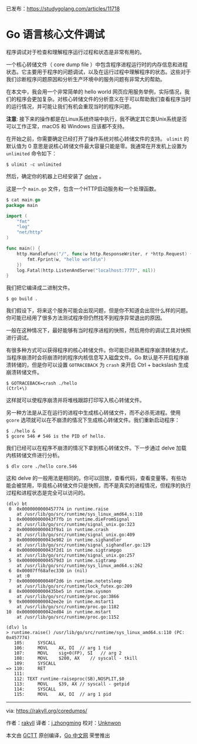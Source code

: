 已发布：https://studygolang.com/articles/11718

# Go 语言核心文件调试

程序调试对于检查和理解程序运行过程和状态是非常有用的。

一个核心转储文件（ core dump file ）中包含程序进程运行时的内存信息和进程状态。它主要用于程序的问题调试，以及在运行过程中理解程序的状态。这些对于我们诊断程序问题原因和分析生产环境中的服务问题有非常大的帮助。

在本文中，我会用一个非常简单的 hello world 网页应用服务举例，实际情况，我们的程序会更加复杂。对核心转储文件的分析意义在于可以帮助我们查看程序当时的运行情况，并可能让我们有机会重现当时的程序问题。

**注意**: 接下来的操作都是在Linux系统终端中执行，我不确定其它类Unix系统是否可以工作正常，macOS 和 Windows 应该都不支持。

在开始之前，你需要确定已经打开了操作系统对核心转储文件的支持。 `ulimit` 的默认值为 0 意思是说核心转储文件最大容量只能是零。我通常在开发机上设置为 `unlimited` 命令如下：

    $ ulimit -c unlimited

然后，确定你的机器上已经安装了 [delve](https://github.com/derekparker/delve) 。

这是一个 `main.go` 文件，包含一个HTTP启动服务和一个处理函数。

``` go
$ cat main.go
package main

import (
    "fmt"
    "log"
    "net/http"
)

func main() {
    http.HandleFunc("/", func(w http.ResponseWriter, r *http.Request) {
        fmt.Fprint(w, "hello world\n")
    })
    log.Fatal(http.ListenAndServe("localhost:7777", nil))
}
```
我们把它编译成二进制文件。

    $ go build .

我们假设下，将来这个服务可能会出现问题，但是你不知道会出现什么样的问题。你可能已经用了很多方法测试程序但仍然找不到程序异常退出的原因。

一般在这种情况下，最好能够有当时程序进程的快照，然后用你的调试工具对快照进行调试。

有很多种方式可以获得程序的核心转储文件。你可能已经熟悉程序崩溃转储方式，当程序崩溃时会将崩溃时的程序内核信息写入磁盘文件。Go 默认是不开启程序崩溃转储的，但是你可以设置 `GOTRACEBACK` 为 `crash` 来开启 Ctrl + backslash 生成崩溃转储文件。

    $ GOTRACEBACK=crash ./hello
    (Ctrl+\)

这样就可以使程序崩溃并将堆栈跟踪打印写入核心转储文件。

另一种方法是从正在运行的进程中生成核心转储文件，而不必杀死进程。使用 `gcore` 选项就可以在不崩溃的情况下生成核心转储文件。我们重新启动程序：

    $ ./hello &
    $ gcore 546 # 546 is the PID of hello.

我们已经可以在程序不崩溃的情况下拿到核心转储文件。下一步通过 delve 加载内核转储文件进行分析。

    $ dlv core ./hello core.546

这和 delve 的一般用法是相同的。你可以回放，查看代码，查看变量等。有些功能会被禁用，毕竟核心转储文件只是快照，而不是真实的进程情况，但程序的执行过程和进程状态是完全可以访问的。

    (dlv) bt
     0  0x0000000000457774 in runtime.raise
        at /usr/lib/go/src/runtime/sys_linux_amd64.s:110
     1  0x000000000043f7fb in runtime.dieFromSignal
        at /usr/lib/go/src/runtime/signal_unix.go:323
     2  0x000000000043f9a1 in runtime.crash
        at /usr/lib/go/src/runtime/signal_unix.go:409
     3  0x000000000043e982 in runtime.sighandler
        at /usr/lib/go/src/runtime/signal_sighandler.go:129
     4  0x000000000043f2d1 in runtime.sigtrampgo
        at /usr/lib/go/src/runtime/signal_unix.go:257
     5  0x00000000004579d3 in runtime.sigtramp
        at /usr/lib/go/src/runtime/sys_linux_amd64.s:262
     6  0x00007ff68afec330 in (nil)
        at :0
     7  0x000000000040f2d6 in runtime.notetsleep
        at /usr/lib/go/src/runtime/lock_futex.go:209
     8  0x0000000000435be5 in runtime.sysmon
        at /usr/lib/go/src/runtime/proc.go:3866
     9  0x000000000042ee2e in runtime.mstart1
        at /usr/lib/go/src/runtime/proc.go:1182
    10  0x000000000042ed04 in runtime.mstart
        at /usr/lib/go/src/runtime/proc.go:1152

    (dlv) ls
    > runtime.raise() /usr/lib/go/src/runtime/sys_linux_amd64.s:110 (PC: 0x457774)
       105:		SYSCALL
       106:		MOVL	AX, DI	// arg 1 tid
       107:		MOVL	sig+0(FP), SI	// arg 2
       108:		MOVL	$200, AX	// syscall - tkill
       109:		SYSCALL
    => 110:		RET
       111:
       112:	TEXT runtime·raiseproc(SB),NOSPLIT,$0
       113:		MOVL	$39, AX	// syscall - getpid
       114:		SYSCALL
       115:		MOVL	AX, DI	// arg 1 pid

----------------

via: https://rakyll.org/coredumps/

作者：[rakyll](https://rakyll.org/about/)
译者：[j.zhongming](https://github.com/jzhongming)
校对：[Unknwon](https://github.com/Unknwon)

本文由 [GCTT](https://github.com/studygolang/GCTT) 原创编译，[Go 中文网](https://studygolang.com/) 荣誉推出
